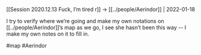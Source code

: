 ---
---

[[Session 2020.12.13 Fuck, I’m tired r]] -> [[../people/Aerindor]] | 2022-01-18

I try to verify where we’re going and make my own notations on [[../people/Aerindor]]’s map as we go, I see she hasn’t been this way -- I make my own notes on it to fill in.

#map #Aerindor 